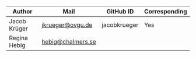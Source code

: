 | Author          | Mail                        | GitHub ID      | Corresponding |
|-----------------|-----------------------------|----------------|---------------|
| Jacob Krüger    | jkrueger@ovgu.de            | jacobkrueger   | Yes           |
| Regina Hebig    | hebig@chalmers.se           |                |               |
